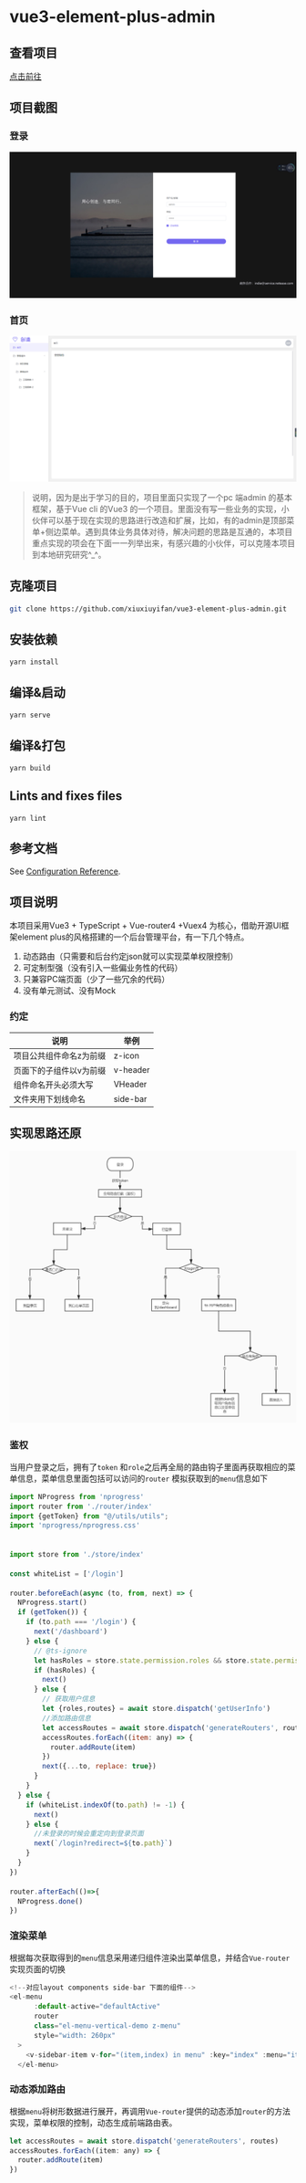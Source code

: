 # vue3-element-plus-admin
## 查看项目

[点击前往](http://wangfan.store)

## 项目截图

### 登录

![1611591445252](./image/1611591445252.png)

### 首页

![1614091657497](./image/1614091657497.png)

> 说明，因为是出于学习的目的，项目里面只实现了一个pc 端admin 的基本框架，基于Vue cli 的Vue3 的一个项目。里面没有写一些业务的实现，小伙伴可以基于现在实现的思路进行改造和扩展，比如，有的admin是顶部菜单+侧边菜单。遇到具体业务具体对待，解决问题的思路是互通的，本项目重点实现的项会在下面一一列举出来，有感兴趣的小伙伴，可以克隆本项目到本地研究研究^_^。

## 克隆项目

```bash
git clone https://github.com/xiuxiuyifan/vue3-element-plus-admin.git
```

## 安装依赖

```
yarn install
```

## 编译&启动
```
yarn serve
```

## 编译&打包
```
yarn build
```

## Lints and fixes files
```
yarn lint
```

## 参考文档
See [Configuration Reference](https://cli.vuejs.org/config/).

## 项目说明

本项目采用Vue3 + TypeScript + Vue-router4 +Vuex4 为核心，借助开源UI框架element plus的风格搭建的一个后台管理平台，有一下几个特点。

1. 动态路由（只需要和后台约定json就可以实现菜单权限控制）
2. 可定制型强（没有引入一些偏业务性的代码）
3. 只兼容PC端页面（少了一些冗余的代码）
4. 没有单元测试、没有Mock

### 约定

| 说明                    | 举例     |
| ----------------------- | -------- |
| 项目公共组件命名z为前缀 | z-icon   |
| 页面下的子组件以v为前缀 | v-header |
| 组件命名开头必须大写    | VHeader  |
| 文件夹用下划线命名      | side-bar |

## 实现思路还原

![1614095362890](./image/1614095362890.png)

### 鉴权

当用户登录之后，拥有了`token` 和`role`之后再全局的路由钩子里面再获取相应的菜单信息，菜单信息里面包括可以访问的`router`  模拟获取到的`menu`信息如下

```javascript
import NProgress from 'nprogress'
import router from './router/index'
import {getToken} from "@/utils/utils";
import 'nprogress/nprogress.css'


import store from './store/index'

const whiteList = ['/login']

router.beforeEach(async (to, from, next) => {
  NProgress.start()
  if (getToken()) {
    if (to.path === '/login') {
      next('/dashboard')
    } else {
      // @ts-ignore
      let hasRoles = store.state.permission.roles && store.state.permission.roles.length > 0
      if (hasRoles) {
        next()
      } else {
        // 获取用户信息
        let {roles,routes} = await store.dispatch('getUserInfo')
        //添加路由信息
        let accessRoutes = await store.dispatch('generateRouters', routes)
        accessRoutes.forEach((item: any) => {
          router.addRoute(item)
        })
        next({...to, replace: true})
      }
    }
  } else {
    if (whiteList.indexOf(to.path) != -1) {
      next()
    } else {
      //未登录的时候会重定向到登录页面
      next(`/login?redirect=${to.path}`)
    }
  }
})

router.afterEach(()=>{
  NProgress.done()
})
```

### 渲染菜单

根据每次获取得到的`menu`信息采用递归组件渲染出菜单信息，并结合`Vue-router`实现页面的切换

```javascript
<!--对应layout components side-bar 下面的组件-->
<el-menu
      :default-active="defaultActive"
      router
      class="el-menu-vertical-demo z-menu"
      style="width: 260px"
  >
    <v-sidebar-item v-for="(item,index) in menu" :key="index" :menu="item"></v-sidebar-item>
  </el-menu>
```

### 动态添加路由

根据`menu`将树形数据进行展开，再调用`Vue-router`提供的动态添加`router`的方法实现，菜单权限的控制，动态生成前端路由表。

```javascript
let accessRoutes = await store.dispatch('generateRouters', routes)
accessRoutes.forEach((item: any) => {
  router.addRoute(item)
})
```



